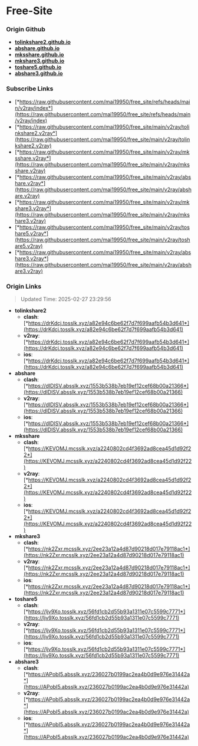 # Free-Site

### Origin Github

- [**tolinkshare2.github.io**](https://github.com/tolinkshare2/tolinkshare2.github.io)
- [**abshare.github.io**](https://github.com/abshare/abshare.github.io)
- [**mksshare.github.io**](https://github.com/mksshare/mksshare.github.io)
- [**mkshare3.github.io**](https://github.com/mkshare3/mkshare3.github.io)
- [**toshare5.github.io**](https://github.com/toshare5/toshare5.github.io)
- [**abshare3.github.io**](https://github.com/abshare3/abshare3.github.io)

### Subscribe Links

- [*https://raw.githubusercontent.com/mai19950/free_site/refs/heads/main/v2ray/index*](https://raw.githubusercontent.com/mai19950/free_site/refs/heads/main/v2ray/index)
- [*https://raw.githubusercontent.com/mai19950/free_site/main/v2ray/tolinkshare2.v2ray*](https://raw.githubusercontent.com/mai19950/free_site/main/v2ray/tolinkshare2.v2ray)
- [*https://raw.githubusercontent.com/mai19950/free_site/main/v2ray/mksshare.v2ray*](https://raw.githubusercontent.com/mai19950/free_site/main/v2ray/mksshare.v2ray)
- [*https://raw.githubusercontent.com/mai19950/free_site/main/v2ray/abshare.v2ray*](https://raw.githubusercontent.com/mai19950/free_site/main/v2ray/abshare.v2ray)
- [*https://raw.githubusercontent.com/mai19950/free_site/main/v2ray/mkshare3.v2ray*](https://raw.githubusercontent.com/mai19950/free_site/main/v2ray/mkshare3.v2ray)
- [*https://raw.githubusercontent.com/mai19950/free_site/main/v2ray/toshare5.v2ray*](https://raw.githubusercontent.com/mai19950/free_site/main/v2ray/toshare5.v2ray)
- [*https://raw.githubusercontent.com/mai19950/free_site/main/v2ray/abshare3.v2ray*](https://raw.githubusercontent.com/mai19950/free_site/main/v2ray/abshare3.v2ray)

### Origin Links

> Updated Time: 2025-02-27 23:29:56

- **tolinkshare2**
  - **clash**: [*https://drKdcj.tosslk.xyz/a82e94c6be62f7d7f699aafb54b3d641*](https://drKdcj.tosslk.xyz/a82e94c6be62f7d7f699aafb54b3d641)
  - **v2ray**: [*https://drKdcj.tosslk.xyz/a82e94c6be62f7d7f699aafb54b3d641*](https://drKdcj.tosslk.xyz/a82e94c6be62f7d7f699aafb54b3d641)
  - **ios**: [*https://drKdcj.tosslk.xyz/a82e94c6be62f7d7f699aafb54b3d641*](https://drKdcj.tosslk.xyz/a82e94c6be62f7d7f699aafb54b3d641)
- **abshare**
  - **clash**: [*https://dIDlSV.absslk.xyz/1553b538b7eb19ef12cef68b00a21366*](https://dIDlSV.absslk.xyz/1553b538b7eb19ef12cef68b00a21366)
  - **v2ray**: [*https://dIDlSV.absslk.xyz/1553b538b7eb19ef12cef68b00a21366*](https://dIDlSV.absslk.xyz/1553b538b7eb19ef12cef68b00a21366)
  - **ios**: [*https://dIDlSV.absslk.xyz/1553b538b7eb19ef12cef68b00a21366*](https://dIDlSV.absslk.xyz/1553b538b7eb19ef12cef68b00a21366)
- **mksshare**
  - **clash**: [*https://KEVOMJ.mcsslk.xyz/a2240802cd4f3692ad8cea45d1d92f22*](https://KEVOMJ.mcsslk.xyz/a2240802cd4f3692ad8cea45d1d92f22)
  - **v2ray**: [*https://KEVOMJ.mcsslk.xyz/a2240802cd4f3692ad8cea45d1d92f22*](https://KEVOMJ.mcsslk.xyz/a2240802cd4f3692ad8cea45d1d92f22)
  - **ios**: [*https://KEVOMJ.mcsslk.xyz/a2240802cd4f3692ad8cea45d1d92f22*](https://KEVOMJ.mcsslk.xyz/a2240802cd4f3692ad8cea45d1d92f22)
- **mkshare3**
  - **clash**: [*https://nk2Zxr.mcsslk.xyz/2ee23a12a4d87d90218d017e79118ac1*](https://nk2Zxr.mcsslk.xyz/2ee23a12a4d87d90218d017e79118ac1)
  - **v2ray**: [*https://nk2Zxr.mcsslk.xyz/2ee23a12a4d87d90218d017e79118ac1*](https://nk2Zxr.mcsslk.xyz/2ee23a12a4d87d90218d017e79118ac1)
  - **ios**: [*https://nk2Zxr.mcsslk.xyz/2ee23a12a4d87d90218d017e79118ac1*](https://nk2Zxr.mcsslk.xyz/2ee23a12a4d87d90218d017e79118ac1)
- **toshare5**
  - **clash**: [*https://ljv9Xo.tosslk.xyz/56fd1cb2d55b93a1311e07c5599c7771*](https://ljv9Xo.tosslk.xyz/56fd1cb2d55b93a1311e07c5599c7771)
  - **v2ray**: [*https://ljv9Xo.tosslk.xyz/56fd1cb2d55b93a1311e07c5599c7771*](https://ljv9Xo.tosslk.xyz/56fd1cb2d55b93a1311e07c5599c7771)
  - **ios**: [*https://ljv9Xo.tosslk.xyz/56fd1cb2d55b93a1311e07c5599c7771*](https://ljv9Xo.tosslk.xyz/56fd1cb2d55b93a1311e07c5599c7771)
- **abshare3**
  - **clash**: [*https://APobI5.absslk.xyz/236027b0199ac2ea4b0d9e976e31442a*](https://APobI5.absslk.xyz/236027b0199ac2ea4b0d9e976e31442a)
  - **v2ray**: [*https://APobI5.absslk.xyz/236027b0199ac2ea4b0d9e976e31442a*](https://APobI5.absslk.xyz/236027b0199ac2ea4b0d9e976e31442a)
  - **ios**: [*https://APobI5.absslk.xyz/236027b0199ac2ea4b0d9e976e31442a*](https://APobI5.absslk.xyz/236027b0199ac2ea4b0d9e976e31442a)
